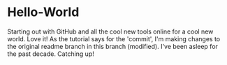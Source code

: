 # Hello-World
Starting out with GitHub and all the cool new tools online for a cool new world. Love it!
As the tutorial says for the 'commit', I'm making changes to the original readme branch in this branch (modified).
I've been asleep for the past decade.  Catching up!
